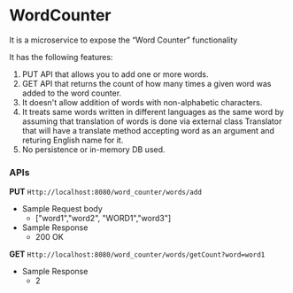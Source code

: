 # WordCounter

It is a microservice to expose the “Word Counter” functionality

It has the following features:
1. PUT API that allows you to add one or more words.
2. GET API that returns the count of how many times a given word was added to the word counter.
3. It doesn't allow addition of words with non-alphabetic characters.
4. It treats same words written in different languages as the same word by assuming that translation of
words is done via external class Translator that will have a translate method accepting word as an argument and returing English name for it.
5. No persistence or in-memory DB used.


### APIs

**PUT**
`Http://localhost:8080/word_counter/words/add`
* Sample Request body
  * ["word1","word2", "WORD1","word3"]
* Sample Response
  * 200 OK

**GET**
`Http://localhost:8080/word_counter/words/getCount?word=word1`
* Sample Response
  * 2

